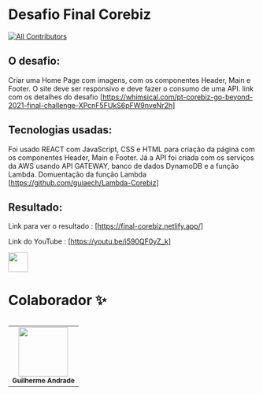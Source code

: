 # Desafio Final Corebiz

<!-- ALL-CONTRIBUTORS-BADGE:START - Do not remove or modify this section -->

[![All Contributors](https://img.shields.io/badge/all_contributors-1-orange.svg?style=flat-square)](#contributors)

<!-- ALL-CONTRIBUTORS-BADGE:END -->

## O desafio:
 Criar uma Home Page com imagens, com os componentes Header, Main e Footer. O site deve ser responsivo e deve fazer o consumo de uma API.
 link com os detalhes do desafio [https://whimsical.com/pt-corebiz-go-beyond-2021-final-challenge-XPcnF5FUkS6pFW9nveNr2h]



## Tecnologias usadas:
 Foi usado REACT com JavaScript, CSS e HTML para criação da página com os componentes Header, Main e Footer. 
 Já a API foi criada com os serviços da AWS usando API GATEWAY, banco de dados DynamoDB e a função Lambda.
 Domuentação da função Lambda [https://github.com/guiaech/Lambda-Corebiz]





## Resultado:

 Link para ver o resultado : [https://final-corebiz.netlify.app/]

 Link do YouTube : [https://youtu.be/i590QF0yZ_k]


<img src="./public/projeto.gif" width="40" height="40" />



# Colaborador ✨

<table>
<table>
  <tr>
    <td align="center"><a href="https://github.com/guiaech"><img src="https://avatars.githubusercontent.com/u/83043492?v=4" width="100px;" alt=""/><br /><sub><b>Guilherme Andrade</b></sub></a></td>
  </tr>
</table>

